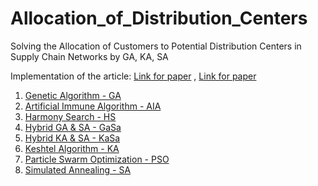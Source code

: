 # Allocation_of_Distribution_Centers

Solving the Allocation of Customers to Potential Distribution Centers in Supply Chain Networks by GA, KA, SA

Implementation of the article: [Link for paper](https://www.researchgate.net/publication/317101536_Solving_the_Allocation_of_Customers_to_Potential_Distribution_Centers_in_Supply_Chain_Networks_by_GA_KA_SA) , [Link for paper](https://civilica.com/doc/766763/)

  1. [Genetic Algorithm - GA](https://github.com/Majid-Sohrabi/Allocation_of_Distribution_Centers/blob/main/Algorithm/Algorithm_GA.m)
  2. [Artificial Immune Algorithm - AIA](https://github.com/Majid-Sohrabi/Allocation_of_Distribution_Centers/blob/main/Algorithm/Algorithm_AIA.m)
  3. [Harmony Search - HS](https://github.com/Majid-Sohrabi/Allocation_of_Distribution_Centers/blob/main/Algorithm/Algorithm_HS.m)
  4. [Hybrid GA & SA - GaSa](https://github.com/Majid-Sohrabi/Allocation_of_Distribution_Centers/blob/main/Algorithm/Algorithm_Hybrid_GaSa.m)
  5. [Hybrid KA & SA - KaSa](https://github.com/Majid-Sohrabi/Allocation_of_Distribution_Centers/blob/main/Algorithm/Algorithm_Hybrid_KaSa.m)
  6. [Keshtel Algorithm - KA](https://github.com/Majid-Sohrabi/Allocation_of_Distribution_Centers/blob/main/Algorithm/Algorithm_KA.m)
  7. [Particle Swarm Optimization - PSO](https://github.com/Majid-Sohrabi/Allocation_of_Distribution_Centers/blob/main/Algorithm/Algorithm_PSO.m)
  8. [Simulated Annealing - SA](https://github.com/Majid-Sohrabi/Allocation_of_Distribution_Centers/blob/main/Algorithm/Algorithm_SA.m)
